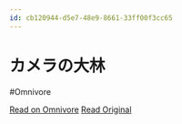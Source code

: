 ```yaml
---
id: cb120944-d5e7-48e9-8661-33ff00f3cc65
---
```


# カメラの大林
#Omnivore

[Read on Omnivore](https://omnivore.app/me/https-www-camera-no-ohbayashi-co-jp-html-page-57-html-19064e81abf)
[Read Original](https://www.camera-no-ohbayashi.co.jp/html/page57.html)

